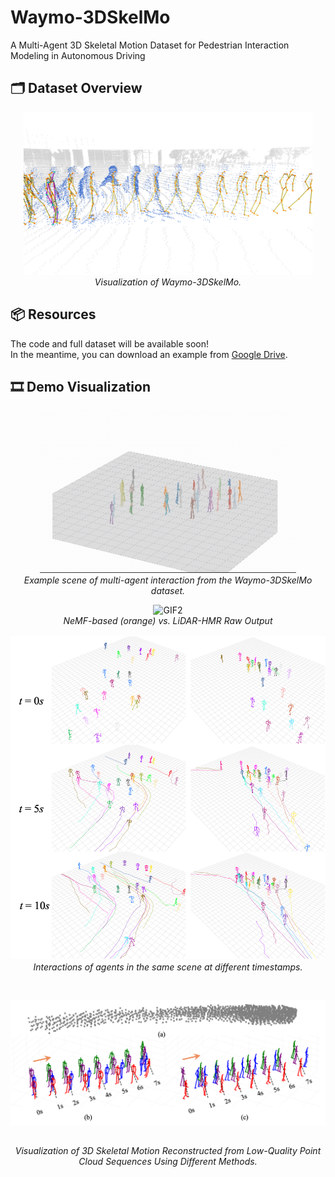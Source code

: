 # Waymo-3DSkelMo
A Multi-Agent 3D Skeletal Motion Dataset for Pedestrian Interaction Modeling in Autonomous Driving

## 🗂️ Dataset Overview

<p align="center">
  <img src="images/dataset.png" style="height: 260px; object-fit: contain;" alt="Dataset Preview"><br>
  <em>Visualization of Waymo-3DSkelMo.</em>
</p>

## 📦 Resources

The code and full dataset will be available soon!  
In the meantime, you can download an example from [Google Drive](https://drive.google.com/drive/folders/1uoImDQZKVnr_Evrru5nyS1sI85mVP-af?usp=sharing).

## 🎞️ Demo Visualization
<!-- <table style="width: 100%;">
  <tr>
    <td style="width: 50%; text-align: center;">
      <img src="images/multi_skeletons-40.gif" style="height: 200px; object-fit: contain;" alt="GIF1">
      <p>Example scene of multi-agent interaction from the Waymo-3DSkelMo dataset.</p>
    </td>
    <td style="width: 100%; text-align: center;">
      <img src="images/nemf_raw_blender0001-0079.gif" style="height: 200px; object-fit: contain;" alt="GIF2">
    <p>NeMF-based (orange) vs. LiDAR-HMR Raw Output</p>
    </td>
  </tr>
</table> -->


<p align="center">
  <img src="images/multi_skeletons-40.gif" style="height: 260px; object-fit: contain;" alt="GIF1"><br>
  <em>Example scene of multi-agent interaction from the Waymo-3DSkelMo dataset.</em>
</p>

<p align="center">
  <img src="images/nemf_raw_blender0001-0079.gif" style="height: 320px; object-fit: contain;" alt="GIF2"><br>
  <em>NeMF-based (orange) vs. LiDAR-HMR Raw Output</em>
</p>

<p align="center">
  <img src="images/dataset_example.png" style="height: 520px; object-fit: contain;" alt="dataset_example"><br>
  <em>Interactions of agents in the same scene at different timestamps.</em>
</p>

<p align="center">
  <img src="images/dataset_camparison.png" style="height: 260px; object-fit: contain;" alt="dataset_camparison"><br>
  <em>Visualization of 3D Skeletal Motion Reconstructed from Low-Quality Point Cloud Sequences Using Different Methods.</em>
</p>





